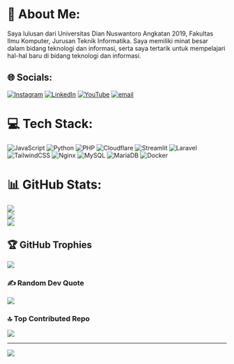 # 💫 About Me:
Saya lulusan dari Universitas Dian Nuswantoro Angkatan 2019, Fakultas Ilmu Komputer, Jurusan Teknik Informatika. Saya memiliki minat besar dalam bidang teknologi dan informasi, serta saya tertarik untuk mempelajari hal-hal baru di bidang teknologi dan informasi. 


## 🌐 Socials:
[![Instagram](https://img.shields.io/badge/Instagram-%23E4405F.svg?logo=Instagram&logoColor=white)](https://instagram.com/tekadagungn) [![LinkedIn](https://img.shields.io/badge/LinkedIn-%230077B5.svg?logo=linkedin&logoColor=white)](https://linkedin.com/in/tekadagungn) [![YouTube](https://img.shields.io/badge/YouTube-%23FF0000.svg?logo=YouTube&logoColor=white)](https://youtube.com/@OxidiLily) [![email](https://img.shields.io/badge/Email-D14836?logo=gmail&logoColor=white)](mailto:contactme@oxidilily.my.id) 

# 💻 Tech Stack:
![JavaScript](https://img.shields.io/badge/javascript-%23323330.svg?style=for-the-badge&logo=javascript&logoColor=%23F7DF1E) ![Python](https://img.shields.io/badge/python-3670A0?style=for-the-badge&logo=python&logoColor=ffdd54) ![PHP](https://img.shields.io/badge/php-%23777BB4.svg?style=for-the-badge&logo=php&logoColor=white) ![Cloudflare](https://img.shields.io/badge/Cloudflare-F38020?style=for-the-badge&logo=Cloudflare&logoColor=white) ![Streamlit](https://img.shields.io/badge/Streamlit-%23FE4B4B.svg?style=for-the-badge&logo=streamlit&logoColor=white) ![Laravel](https://img.shields.io/badge/laravel-%23FF2D20.svg?style=for-the-badge&logo=laravel&logoColor=white) ![TailwindCSS](https://img.shields.io/badge/tailwindcss-%2338B2AC.svg?style=for-the-badge&logo=tailwind-css&logoColor=white) ![Nginx](https://img.shields.io/badge/nginx-%23009639.svg?style=for-the-badge&logo=nginx&logoColor=white) ![MySQL](https://img.shields.io/badge/mysql-4479A1.svg?style=for-the-badge&logo=mysql&logoColor=white) ![MariaDB](https://img.shields.io/badge/MariaDB-003545?style=for-the-badge&logo=mariadb&logoColor=white) ![Docker](https://img.shields.io/badge/docker-%230db7ed.svg?style=for-the-badge&logo=docker&logoColor=white)
# 📊 GitHub Stats:
![](https://github-readme-stats.vercel.app/api?username=OxidiLily&theme=dark&hide_border=false&include_all_commits=false&count_private=false)<br/>
![](https://nirzak-streak-stats.vercel.app/?user=OxidiLily&theme=dark&hide_border=false)<br/>
![](https://github-readme-stats.vercel.app/api/top-langs/?username=OxidiLily&theme=dark&hide_border=false&include_all_commits=false&count_private=false&layout=compact)

## 🏆 GitHub Trophies
![](https://github-profile-trophy.vercel.app/?username=OxidiLily&theme=radical&no-frame=false&no-bg=true&margin-w=4)

### ✍️ Random Dev Quote
![](https://quotes-github-readme.vercel.app/api?type=horizontal&theme=radical)

### 🔝 Top Contributed Repo
![](https://github-contributor-stats.vercel.app/api?username=OxidiLily&limit=5&theme=dark&combine_all_yearly_contributions=true)

---
[![](https://visitcount.itsvg.in/api?id=OxidiLily&icon=0&color=0)](https://visitcount.itsvg.in)

<!-- Proudly created with GPRM ( https://gprm.itsvg.in ) -->

